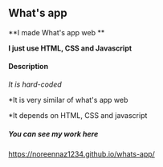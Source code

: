 ## What's app ##


**I made What's app web **


**I just use HTML, CSS and Javascript**


#### Description ####



*It is hard-coded*


*It is very similar of what's app web


*It depends on HTML, CSS and javascript

##### You can see my work here  ##### 

https://noreennaz1234.github.io/whats-app/
